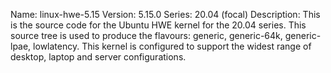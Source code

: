 Name:    linux-hwe-5.15
Version: 5.15.0
Series:  20.04 (focal)
Description:
    This is the source code for the Ubuntu HWE kernel for the 20.04 series. This
    source tree is used to produce the flavours: generic, generic-64k, generic-lpae, lowlatency.
    This kernel is configured to support the widest range of desktop, laptop and
    server configurations.
